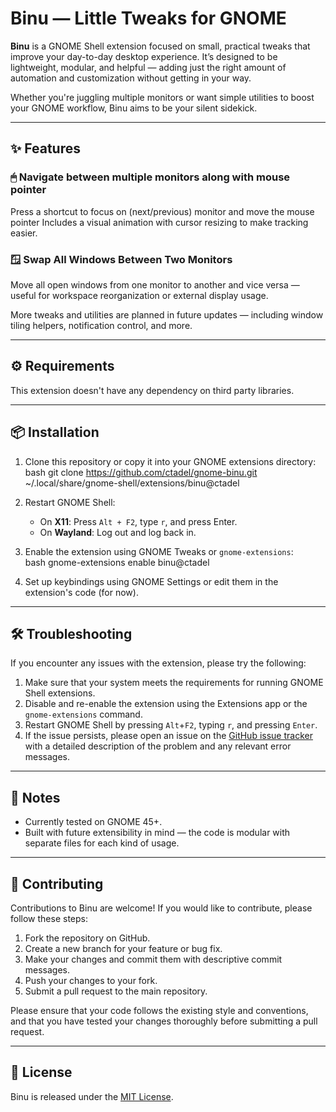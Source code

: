 # Binu — Little Tweaks for GNOME

**Binu** is a GNOME Shell extension focused on small, practical tweaks that improve your day-to-day desktop experience. It’s designed to be lightweight, modular, and helpful — adding just the right amount of automation and customization without getting in your way.

Whether you're juggling multiple monitors or want simple utilities to boost your GNOME workflow, Binu aims to be your silent sidekick.

---

## ✨ Features

### 🖱 Navigate between multiple monitors along with mouse pointer
Press a shortcut to focus on (next/previous) monitor and move the mouse pointer
Includes a visual animation with cursor resizing to make tracking easier.

### 🪟 Swap All Windows Between Two Monitors  
Move all open windows from one monitor to another and vice versa — useful for workspace reorganization or external display usage.

More tweaks and utilities are planned in future updates — including window tiling helpers, notification control, and more.

---

## ⚙️ Requirements
This extension doesn't have any dependency on third party libraries.

---

## 📦 Installation

1. Clone this repository or copy it into your GNOME extensions directory:  
   bash
   git clone https://github.com/ctadel/gnome-binu.git ~/.local/share/gnome-shell/extensions/binu@ctadel

2. Restart GNOME Shell:  
   - On **X11**: Press `Alt + F2`, type `r`, and press Enter.  
   - On **Wayland**: Log out and log back in.

3. Enable the extension using GNOME Tweaks or `gnome-extensions`:  
   bash
   gnome-extensions enable binu@ctadel

4. Set up keybindings using GNOME Settings or edit them in the extension's code (for now).

---

## 🛠️ Troubleshooting

If you encounter any issues with the extension, please try the following:

1. Make sure that your system meets the requirements for running GNOME Shell extensions.
2. Disable and re-enable the extension using the Extensions app or the `gnome-extensions` command.
3. Restart GNOME Shell by pressing `Alt`+`F2`, typing `r`, and pressing `Enter`.
4. If the issue persists, please open an issue on the [GitHub issue tracker](https://github.com/ctadel/binu/issues) with a detailed description of the problem and any relevant error messages.

---

## 📌 Notes

- Currently tested on GNOME 45+.
- Built with future extensibility in mind — the code is modular with separate files for each kind of usage.

---

## 🤝 Contributing

Contributions to Binu are welcome! If you would like to contribute, please follow these steps:

1. Fork the repository on GitHub.
2. Create a new branch for your feature or bug fix.
3. Make your changes and commit them with descriptive commit messages.
4. Push your changes to your fork.
5. Submit a pull request to the main repository.

Please ensure that your code follows the existing style and conventions, and that you have tested your changes thoroughly before submitting a pull request.

---

## 📝 License

Binu is released under the [MIT License](LICENSE).
